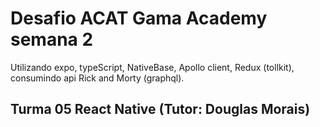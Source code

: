 # Desafio ACAT Gama Academy semana 2

Utilizando expo, typeScript, NativeBase, Apollo client, Redux (tollkit), consumindo api Rick and Morty (graphql). 

## Turma 05 React Native (Tutor: Douglas Morais)

